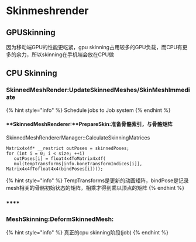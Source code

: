 # Skinmeshrender

## GPUSkinning

因为移动端GPU的性能更吃紧，gpu skinning占用较多的GPU负载，而CPU有更多的余力，所以skinning在手机端会放在CPU做

## CPU Skinning

### **SkinnedMeshRender:UpdateSkinnedMeshes/SkinMeshImmediate**

{% hint style="info" %}
Schedule jobs to Job system
{% endhint %}

#### **SkinnedMeshRenderer:**PrepareSkin:准备骨骼索引，与骨骼矩阵

SkinnedMeshRendererManager::CalculateSkinningMatrices

```text
Matrix4x4f* __restrict outPoses = skinnedPoses;
for (int i = 0; i < size; ++i)
   outPoses[i] = float4x4ToMatrix4x4f(
   mul(tempTransforms[info.boneTransformIndices[i]], Matrix4x4fTofloat4x4(bindPoses[i])));
```

{% hint style="info" %}
TempTransforms是更新的动画矩阵，bindPose是记录mesh相关的骨骼初始状态的矩阵，相乘才得到乘以顶点的矩阵
{% endhint %}

### \*\*\*\*

### **MeshSkinning**:DeformSkinnedMesh:

{% hint style="info" %}
真正的cpu skinning阶段\(job\)
{% endhint %}

### 

